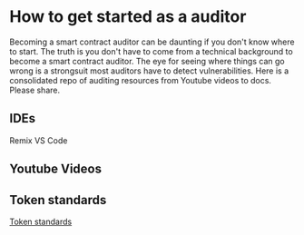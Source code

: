 # How to get started as a auditor

Becoming a smart contract auditor can be daunting if you don't know where to start. The truth is you don't have to come from a technical background to become a smart contract auditor. The eye for seeing where things can go wrong is a strongsuit most auditors have to detect vulnerabilities. Here is a consolidated repo of auditing resources from Youtube videos to docs. Please share.

## IDEs
Remix
VS Code

## Youtube Videos

## Token standards
[Token standards](https://ethereum.org/en/developers/docs/standards/tokens/)
